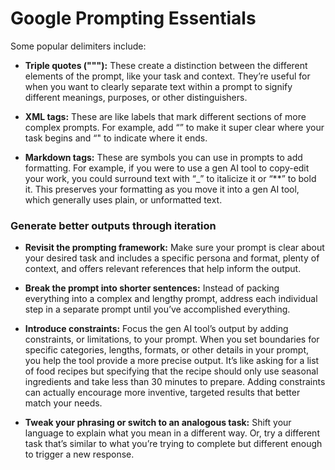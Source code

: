 # Google Prompting Essentials

Some popular delimiters include:

- **Triple quotes ("""):**
  These create a distinction between the different elements of the prompt, like your task and context.
  They’re useful for when you want to clearly separate text within a prompt to signify different meanings, purposes, or other distinguishers.

- **XML tags:**
  These are like labels that mark different sections of more complex prompts.
  For example, add “<task>” to make it super clear where your task begins and “</task>" to indicate where it ends.

- **Markdown tags:**
  These are symbols you can use in prompts to add formatting.
  For example, if you were to use a gen AI tool to copy-edit your work, you could surround text with “\_” to italicize it or “\*\*” to bold it.
  This preserves your formatting as you move it into a gen AI tool, which generally uses plain, or unformatted text.

### Generate better outputs through iteration

- **Revisit the prompting framework:**
  Make sure your prompt is clear about your desired task and includes a specific persona and format, plenty of context, and offers relevant references that help inform the output.

- **Break the prompt into shorter sentences:**
  Instead of packing everything into a complex and lengthy prompt, address each individual step in a separate prompt until you’ve accomplished everything.

- **Introduce constraints:**
  Focus the gen AI tool’s output by adding constraints, or limitations, to your prompt.
  When you set boundaries for specific categories, lengths, formats, or other details in your prompt,
  you help the tool provide a more precise output.
  It’s like asking for a list of food recipes but specifying that the recipe should only use seasonal ingredients and take less than 30 minutes to prepare.
  Adding constraints can actually encourage more inventive, targeted results that better match your needs.

- **Tweak your phrasing or switch to an analogous task:**
  Shift your language to explain what you mean in a different way.
  Or, try a different task that’s similar to what you’re trying to complete but different enough to trigger a new response.

